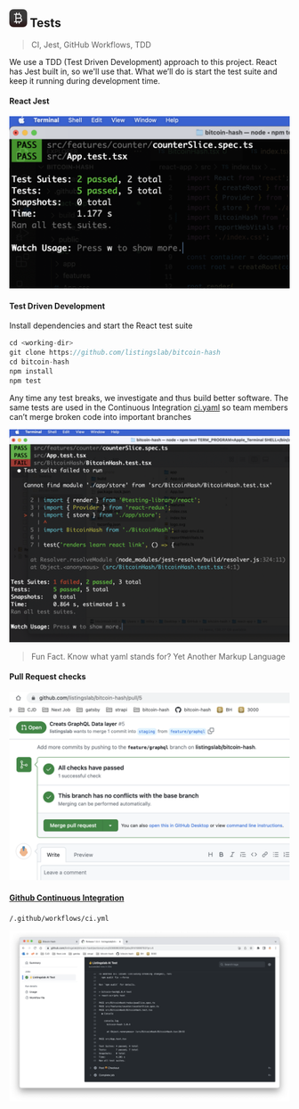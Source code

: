 ## ![alt text](../svg/logo16.svg "Bitcoin Hash Logo")  Tests

> CI, Jest, GitHub Workflows, TDD 


We use a TDD (Test Driven Development) approach to this project. React has Jest built in, so we'll use that. What we’ll do is start the test suite and keep it running during development time. 

#### React Jest
![alt text](../png/test-driven-developemnt.png "TDD")


#### Test Driven Development

Install dependencies and start the React test suite

```javascript
cd <working-dir>
git clone https://github.com/listingslab/bitcoin-hash
cd bitcoin-hash
npm install
npm test
```

Any time any test breaks, we investigate and thus build better software. The same tests are used in the Continuous Integration [ci.yaml](https://github.com/listingslab/bitcoin-hash/blob/master/.github/workflows/ci.yml) so team members can’t merge broken code into important branches

![alt text](../png/test-driven-developemnt-fail.png "TDD")

> Fun Fact. Know what yaml stands for? Yet Another Markup Language


#### Pull Request checks
![alt text](../png/github-pr-checks.png "TDD")

#### [Github Continuous Integration](https://github.com/listingslab/bitcoin-hash/blob/master/.github/workflows/ci.yml)  

`/.github/workflows/ci.yml`  

![alt text](../png/github-ci-workflow.png "TDD")

